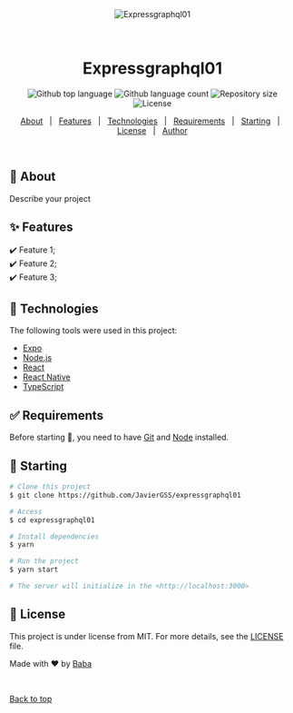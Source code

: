 <div align="center" id="top"> 
  <img src="./.github/app.gif" alt="Expressgraphql01" />

  &#xa0;

  <!-- <a href="https://expressgraphql01.netlify.app">Demo</a> -->
</div>

<h1 align="center">Expressgraphql01</h1>

<p align="center">
  <img alt="Github top language" src="https://img.shields.io/github/languages/top/JavierGSS/expressgraphql01?color=56BEB8">

  <img alt="Github language count" src="https://img.shields.io/github/languages/count/JavierGSS/expressgraphql01?color=56BEB8">

  <img alt="Repository size" src="https://img.shields.io/github/repo-size/JavierGSS/expressgraphql01?color=56BEB8">

  <img alt="License" src="https://img.shields.io/github/license/JavierGSS/expressgraphql01?color=56BEB8">

  <!-- <img alt="Github issues" src="https://img.shields.io/github/issues/JavierGSS/expressgraphql01?color=56BEB8" /> -->

  <!-- <img alt="Github forks" src="https://img.shields.io/github/forks/JavierGSS/expressgraphql01?color=56BEB8" /> -->

  <!-- <img alt="Github stars" src="https://img.shields.io/github/stars/JavierGSS/expressgraphql01?color=56BEB8" /> -->
</p>

<!-- Status -->

<!-- <h4 align="center"> 
	🚧  Expressgraphql01 🚀 Under construction...  🚧
</h4> 

<hr> -->

<p align="center">
  <a href="#dart-about">About</a> &#xa0; | &#xa0; 
  <a href="#sparkles-features">Features</a> &#xa0; | &#xa0;
  <a href="#rocket-technologies">Technologies</a> &#xa0; | &#xa0;
  <a href="#white_check_mark-requirements">Requirements</a> &#xa0; | &#xa0;
  <a href="#checkered_flag-starting">Starting</a> &#xa0; | &#xa0;
  <a href="#memo-license">License</a> &#xa0; | &#xa0;
  <a href="https://github.com/JavierGSS" target="_blank">Author</a>
</p>

<br>

## :dart: About ##

Describe your project

## :sparkles: Features ##

:heavy_check_mark: Feature 1;\
:heavy_check_mark: Feature 2;\
:heavy_check_mark: Feature 3;

## :rocket: Technologies ##

The following tools were used in this project:

- [Expo](https://expo.io/)
- [Node.js](https://nodejs.org/en/)
- [React](https://pt-br.reactjs.org/)
- [React Native](https://reactnative.dev/)
- [TypeScript](https://www.typescriptlang.org/)

## :white_check_mark: Requirements ##

Before starting :checkered_flag:, you need to have [Git](https://git-scm.com) and [Node](https://nodejs.org/en/) installed.

## :checkered_flag: Starting ##

```bash
# Clone this project
$ git clone https://github.com/JavierGSS/expressgraphql01

# Access
$ cd expressgraphql01

# Install dependencies
$ yarn

# Run the project
$ yarn start

# The server will initialize in the <http://localhost:3000>
```

## :memo: License ##

This project is under license from MIT. For more details, see the [LICENSE](LICENSE) file.


Made with :heart: by <a href="https://github.com/JavierGSS" target="_blank">Baba</a>

&#xa0;

<a href="#top">Back to top</a>
